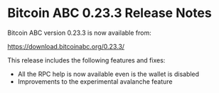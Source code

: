 # Bitcoin ABC 0.23.3 Release Notes

Bitcoin ABC version 0.23.3 is now available from:

  <https://download.bitcoinabc.org/0.23.3/>

This release includes the following features and fixes:
 - All the RPC help is now available even is the wallet is disabled
 - Improvements to the experimental avalanche feature
